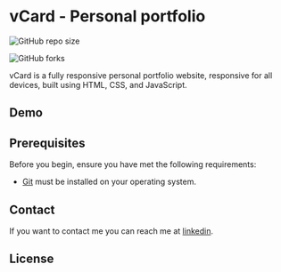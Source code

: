 # vCard - Personal portfolio

![GitHub repo size]()

![GitHub forks]()


vCard is a fully responsive personal portfolio website, responsive for all devices, built using HTML, CSS, and JavaScript.

## Demo



## Prerequisites

Before you begin, ensure you have met the following requirements:

* [Git](https://git-scm.com/downloads "Download Git") must be installed on your operating system.


## Contact

If you want to contact me you can reach me at [linkedin](linkedin.com/in/dnyaneshwar-gond-940b83280).

## License
